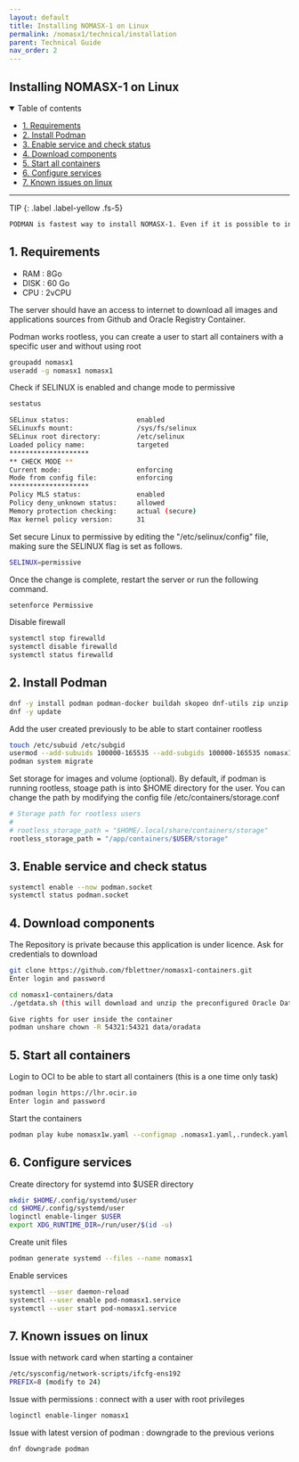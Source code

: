 ```yaml
---
layout: default
title: Installing NOMASX-1 on Linux
permalink: /nomasx1/technical/installation
parent: Technical Guide
nav_order: 2
---
```


## Installing NOMASX-1 on Linux <!-- omit in toc -->

<details open markdown="block">
  <summary>
    Table of contents
  </summary>

- [1. Requirements](#1-requirements)
- [2. Install Podman](#2-install-podman)
- [3. Enable service and check status](#3-enable-service-and-check-status)
- [4. Download components](#4-download-components)
- [5. Start all containers](#5-start-all-containers)
- [6. Configure services](#6-configure-services)
- [7. Known issues on linux](#7-known-issues-on-linux)
</details>

---
TIP
{: .label .label-yellow .fs-5}

```scss
PODMAN is fastest way to install NOMASX-1. Even if it is possible to install each component separately, using podman is better because all is preconfigured
```

## 1. Requirements
* RAM : 8Go
* DISK : 60 Go
* CPU : 2vCPU

The server should have an access to internet to download all images and applications sources from Github and Oracle Registry Container.

Podman works rootless, you can create a user to start all containers with a specific user and without using root
```bash
groupadd nomasx1
useradd -g nomasx1 nomasx1
```

Check if SELINUX is enabled and change mode to permissive
```bash
sestatus

SELinux status:                 enabled
SELinuxfs mount:                /sys/fs/selinux
SELinux root directory:         /etc/selinux
Loaded policy name:             targeted
********************
** CHECK MODE **
Current mode:                   enforcing
Mode from config file:          enforcing
********************
Policy MLS status:              enabled
Policy deny_unknown status:     allowed
Memory protection checking:     actual (secure)
Max kernel policy version:      31
```

Set secure Linux to permissive by editing the "/etc/selinux/config" file, making sure the SELINUX flag is set as follows.
```bash
SELINUX=permissive
```
Once the change is complete, restart the server or run the following command.
```bash
setenforce Permissive
```

Disable firewall
```bash
systemctl stop firewalld
systemctl disable firewalld
systemctl status firewalld
```

## 2. Install Podman
```bash
dnf -y install podman podman-docker buildah skopeo dnf-utils zip unzip tar gzip git
dnf -y update
```
Add the user created previously to be able to start container rootless
```bash
touch /etc/subuid /etc/subgid
usermod --add-subuids 100000-165535 --add-subgids 100000-165535 nomasx1
podman system migrate
```
Set storage for images and volume (optional). By default, if podman is running rootless, stoage path is into $HOME directory for the user. You can change the path by modifying the config file /etc/containers/storage.conf
```bash
# Storage path for rootless users
#
# rootless_storage_path = "$HOME/.local/share/containers/storage"
rootless_storage_path = "/app/containers/$USER/storage"

```

## 3. Enable service and check status
```bash
systemctl enable --now podman.socket
systemctl status podman.socket
```

## 4. Download components
The Repository is private because this application is under licence. Ask for credentials to download
```bash
git clone https://github.com/fblettner/nomasx1-containers.git
Enter login and password

cd nomasx1-containers/data
./getdata.sh (this will download and unzip the preconfigured Oracle Database)

Give rights for user inside the container
podman unshare chown -R 54321:54321 data/oradata
```

## 5. Start all containers
Login to OCI to be able to start all containers (this is a one time only task)
```bash
podman login https://lhr.ocir.io
Enter login and password
```

Start the containers
```bash
podman play kube nomasx1w.yaml --configmap .nomasx1.yaml,.rundeck.yaml
```

## 6. Configure services
Create directory for systemd into $USER directory
```bash
mkdir $HOME/.config/systemd/user
cd $HOME/.config/systemd/user
loginctl enable-linger $USER
export XDG_RUNTIME_DIR=/run/user/$(id -u)
```

Create unit files
```bash
podman generate systemd --files --name nomasx1
```

Enable services
```bash
systemctl --user daemon-reload
systemctl --user enable pod-nomasx1.service
systemctl --user start pod-nomasx1.service
```

## 7. Known issues on linux

Issue with network card when starting a container
```bash
/etc/sysconfig/network-scripts/ifcfg-ens192
PREFIX=8 (modify to 24)
```

Issue with permissions : connect with a user with root privileges
```bash
loginctl enable-linger nomasx1
```

Issue with latest version of podman : downgrade to the previous verions
```bash
dnf downgrade podman
```

